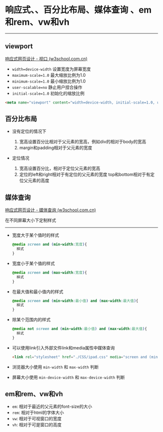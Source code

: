 # 响应式、、百分比布局、媒体查询 、em和rem、vw和vh

***

## viewport

[响应式网页设计 - 视口 (w3school.com.cn)](https://www.w3school.com.cn/css/css_rwd_viewport.asp)

* `width=device-width` 设置宽度为屏幕宽度
* `maximum-scale=1.0` 最大缩放比例为1.0
* `minimum-scale=1.0` 最小缩放比例为1.0
* `user-scalable=no` 静止用户捏合操作
* `initial-scale=1.0` 初始化的缩放比例

```html
<meta name="viewport" content="width=device-width, initial-scale=1.0, user-scalable=no">
```



## 百分比布局

* 没有定位的情况下
  1. 宽高设置百分比相对于父元素的宽高，例如div的相对于body的宽高
  2. margin和padding相对于父元素的宽度


* 定位情况
  1. 宽高设置百分比，相对于定位父元素的宽高
  2. 定位的left和right相对于有定位的父元素的宽度 top和bottom相对于有定位父元素的高度


## 媒体查询

[响应式网页设计 - 媒体查询 (w3school.com.cn)](https://www.w3school.com.cn/css/css_rwd_mediaqueries.asp)

在不同屏幕大小下定制样式

***

* 宽度大于某个值时的样式

  ```css
  @media screen and (min-width:宽度){
    样式
  }
  ```

* 宽度小于某个值的样式

  ```css
  @media screen and (max-width:宽度){
    样式
  }
  ```

* 在最大值和最小值内的样式

  ```css
  @media screen and (min-width:最小值) and (max-width:最大值){
    样式
  }
  ```

* 除某个范围内的样式

  ```css
  @media not screen and (min-width:最小值) and (max-width:最大值){
    样式
  }
  ```

* 可以使用link引入外部文件link和media属性中媒体查询

  ```html
  <link rel="stylesheet" href="./CSS/ipad.css" media="screen and (min-width:768px) and (max-width:920px)">
  ```

* 浏览器大小使用 `min-width` 和 `max-width` 判断

* 屏幕大小使用 `min-device-width` 和 `max-device-width` 判断



## em和rem、vw和vh

* `em`: 相对于最近的父元素的font-size的大小
* `rem`: 相对于html的字体大小
* `vw`: 相对于可视窗口的宽度
* `vh`: 相对于可是窗口的高度













